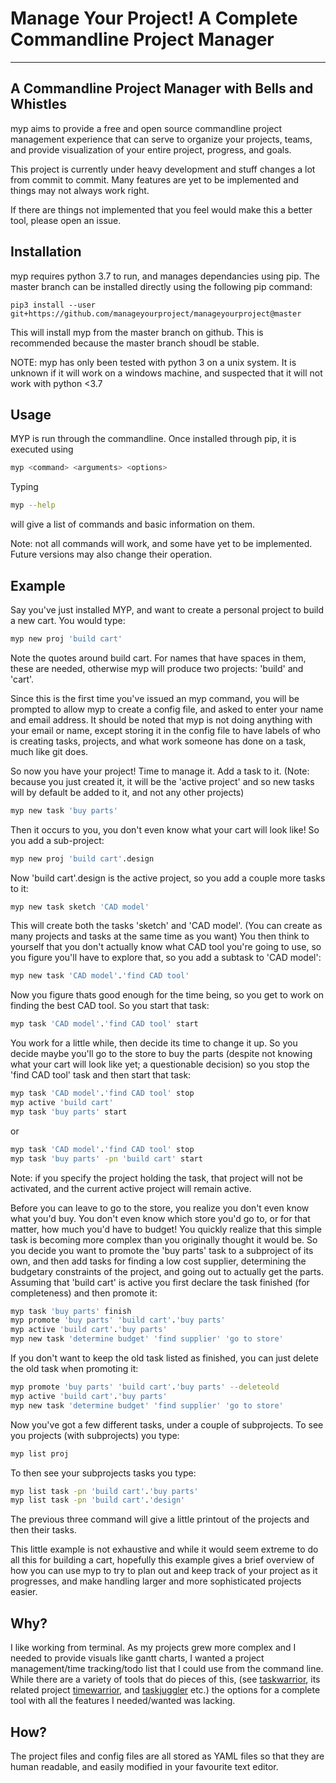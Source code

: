 # Manage Your Project! A Complete Commandline Project Manager
---
## A Commandline Project Manager with Bells and Whistles
myp aims to provide a free and open source commandline project management experience that can serve to organize your projects, teams, and provide visualization of your entire project, progress, and goals.

This project is currently under heavy development and stuff changes a lot from commit to commit. Many features are yet to be implemented and things may not always work right.

If there are things not implemented that you feel would make this a better tool, please open an issue.

## Installation
myp requires python 3.7 to run, and manages dependancies using pip. The master branch can be installed directly using the following pip command:

```
pip3 install --user git+https://github.com/manageyourproject/manageyourproject@master
```

This will install myp from the master branch on github. This is recommended because the master branch shoudl be stable. 

NOTE: myp has only been tested with python 3 on a unix system. It is unknown if it will work on a windows machine, and suspected that it will not work with python <3.7

## Usage
MYP is run through the commandline. Once installed through pip, it is executed using 
```bash
myp <command> <arguments> <options>
```
Typing 
```bash
myp --help
```
will give a list of commands and basic information on them. 

Note: not all commands will work, and some have yet to be implemented. Future versions may also change their operation.

## Example
Say you've just installed MYP, and want to create a personal project to build a new cart. You would type:
```bash
myp new proj 'build cart'
```
Note the quotes around build cart. For names that have spaces in them, these are needed, otherwise myp will produce two projects: 'build' and 'cart'.

Since this is the first time you've issued an myp command, you will be prompted to allow myp to create a config file, and asked to enter your name and email address. It should be noted that myp is not doing anything with your email or name, except storing it in the config file to have labels of who is creating tasks, projects, and what work someone has done on a task, much like git does.

So now you have your project! Time to manage it. 
Add a task to it. (Note: because you just created it, it will be the 'active project' and so new tasks will by default be added to it, and not any other projects)
```bash
myp new task 'buy parts'
```
Then it occurs to you, you don't even know what your cart will look like! So you add a sub-project:
```bash
myp new proj 'build cart'.design
```
Now 'build cart'.design is the active project, so you add a couple more tasks to it:
```bash
myp new task sketch 'CAD model'
```
This will create both the tasks 'sketch' and 'CAD model'. (You can create as many projects and tasks at the same time as you want)
You then think to yourself that you don't actually know what CAD tool you're going to use, so you figure you'll have to explore that, so you add a subtask to 'CAD model':
```bash
myp new task 'CAD model'.'find CAD tool'
```
Now you figure thats good enough for the time being, so you get to work on finding the best CAD tool. So you start that task:
```bash
myp task 'CAD model'.'find CAD tool' start
```
You work for a little while, then decide its time to change it up. So you decide maybe you'll go to the store to buy the parts (despite not knowing what your cart will look like yet; a questionable decision) so you stop the 'find CAD tool' task and then start that task:
```bash
myp task 'CAD model'.'find CAD tool' stop
myp active 'build cart'
myp task 'buy parts' start
```
or
```bash
myp task 'CAD model'.'find CAD tool' stop
myp task 'buy parts' -pn 'build cart' start
```
Note: if you specify the project holding the task, that project will not be activated, and the current active project will remain active.

Before you can leave to go to the store, you realize you don't even know what you'd buy. You don't even know which store you'd go to, or for that matter, how much you'd have to budget! You quickly realize that this simple task is becoming more complex than you originally thought it would be. So you decide you want to promote the 'buy parts' task to a subproject of its own, and then add tasks for finding a low cost supplier, determining the budgetary constraints of the project, and going out to actually get the parts. Assuming that 'build cart' is active you first declare the task finished (for completeness) and then promote it:
```bash
myp task 'buy parts' finish
myp promote 'buy parts' 'build cart'.'buy parts'
myp active 'build cart'.'buy parts'
myp new task 'determine budget' 'find supplier' 'go to store'
```
If you don't want to keep the old task listed as finished, you can just delete the old task when promoting it:
```bash
myp promote 'buy parts' 'build cart'.'buy parts' --deleteold
myp active 'build cart'.'buy parts'
myp new task 'determine budget' 'find supplier' 'go to store'
```
Now you've got a few different tasks, under a couple of subprojects. To see you projects (with subprojects) you type:
```bash
myp list proj
```
To then see your subprojects tasks you type:
```bash
myp list task -pn 'build cart'.'buy parts'
myp list task -pn 'build cart'.'design'
```

The previous three command will give a little printout of the projects and then their tasks.

This little example is not exhaustive and while it would seem extreme to do all this for building a cart, hopefully this example gives a brief overview of how you can use myp to try to plan out and keep track of your project as it progresses, and make handling larger and more sophisticated projects easier.

## Why?
I like working from terminal. As my projects grew more complex and I needed to provide visuals like gantt charts, I wanted a project management/time tracking/todo list that I could use from the command line. While there are a variety of tools that do pieces of this, (see [taskwarrior](https://github.com/GothenbugBitFactory/taskwarrior), its related project [timewarrior](https://github.com/GothenburgBitFactory/timewarrior), and [taskjuggler](https://github.com/taskjuggler/taskjuggler) etc.) the options for a complete tool with all the features I needed/wanted was lacking.

## How?
The project files and config files are all stored as YAML files so that they are human readable, and easily modified in your favourite text editor. 
